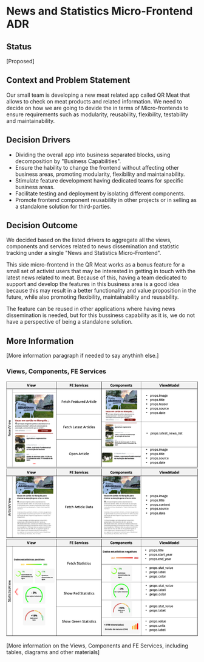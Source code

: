 # News and Statistics Micro-Frontend ADR

## Status

[Proposed]

## Context and Problem Statement

Our small team is developing a new meat related app called QR Meat that allows to check on meat products and related information. We need to decide on how we are going to devide the in terms of Micro-frontends to ensure requirements such as modularity, reusability, flexibility, testability and maintainability.

## Decision Drivers

- Dividing the overall app into business separated blocks, using decomposition by "Business Capabilities".
- Ensure the hability to change the frontend without affecting other business areas, promoting modularity, flexibility and maintainability.
- Stimulate feature development having dedicated teams for specific business areas.
- Facilitate testing and deployment by isolating different components.
- Promote frontend component reusability in other projects or in selling as a standalone solution for third-parties.

## Decision Outcome

We decided based on the listed drivers to aggregate all the views, components and services related to news dissemination and statistic tracking under a single "News and Statistics Micro-Frontend". 

This side micro-frontend in the QR Meat works as a bonus feature for a small set of activist users that may be interested in getting in touch with the latest news related to meat. Because of this, having a team dedicated to support and develop the features in this business area is a good idea because this may result in a better functionality and value proposition in the future, while also promoting flexibility, maintainability and reusability. 

The feature can be reused in other applications where having news dissemination is needed, but for this bussiness capability as it is, we do not have a perspective of being a standalone solution.

## More Information

[More information paragraph if needed to say anythinh else.]

### Views, Components, FE Services

<img src="../Assets/NewsViewR.png" alt="NewsView">
<img src="../Assets/ArticleViewR.png" alt="ArticleView">
<img src="../Assets/StatisticsViewR.png" alt="StatisticsView">

[More information on the Views, Components and FE Services, including tables, diagrams and other materials]

